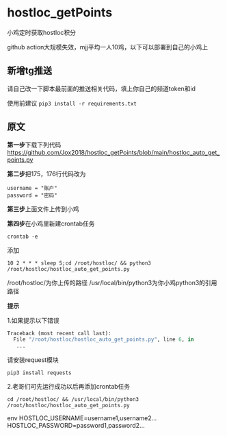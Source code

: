 # hostloc_getPoints

小鸡定时获取hostloc积分

github action大规模失效，mjj平均一人10鸡，以下可以部署到自己的小鸡上

## 新增tg推送
请自己改一下脚本最前面的推送相关代码，填上你自己的频道token和id

使用前建议 ```pip3 install -r requirements.txt```
## 原文

**第一步**下载下列代码
https://github.com/Jox2018/hostloc_getPoints/blob/main/hostloc_auto_get_points.py

**第二步**把175，176行代码改为

```
username = "账户"
password = "密码"
```

**第三步**上面文件上传到小鸡

**第四步**在小鸡里新建crontab任务

```
crontab -e
```


添加

```shell
10 2 * * * sleep 5;cd /root/hostloc/ && python3 /root/hostloc/hostloc_auto_get_points.py
```

/root/hostloc/为你上传的路径
/usr/local/bin/python3为你小鸡python3的引用路径

**提示**

1.如果提示以下错误

```python
Traceback (most recent call last):
  File "/root/hostloc/hostloc_auto_get_points.py", line 6, in
   ...
```

请安装request模块

```shell
pip3 install requests
```

2.老哥们可先运行成功以后再添加crontab任务

```shell
cd /root/hostloc/ && /usr/local/bin/python3 /root/hostloc/hostloc_auto_get_points.py
```



env
HOSTLOC_USERNAME=username1,username2...
HOSTLOC_PASSWORD=password1,password2...
